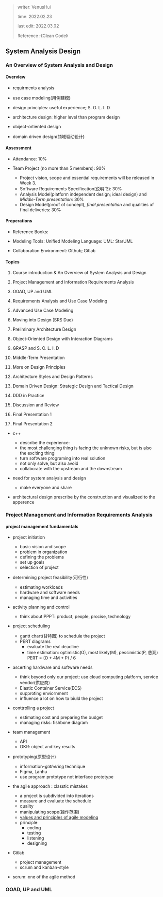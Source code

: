 > writer: VenusHui
>  
> time: 2022.02.23
>  
> last edit: 2022.03.02
>
> Reference :《Clean Code》

## System Analysis Design

### An Overview of System Analysis and Design

#### Overview

* requirments analysis

* use case modeling(用例建模)

* design principles: useful experience; S. O. L. I. D

* architecture design: higher level than program design

* obiject-ortiented design

* domain driven design(领域驱动设计)

#### Assessment

* Attendance: 10%

* Team Project (no more than 5 members): 90%

  + Project vision, scope and essential requirements will be released in Week 3.
  + Software Requirements Specification(说明书): 30%
  + Analysis Model(platform independent design; ideal design) and *Middle-Term presentation*: 30%
  + Design Model(proof of concept), *final presentation* and qualities of final deliveries: 30%

#### Preperations

* Reference Books: 

* Modeling Tools: Unified Modeling Language: UML: StarUML

* Collaboration Environment: Github; Gitlab

#### Topics

01. Course introduction & An Overview of System Analysis and Design

02. Project Management and Information Requirements Analysis

03. OOAD, UP and UML

04. Requirements Analysis and Use Case Modeling

05. Advanced Use Case Modeling

06. Moving into Design (SRS Due)

07. Preliminary Architecture Design

08. Object-Oriented Design with Interaction Diagrams

09. GRASP and S. O. L. I. D

10. Middle-Term Presentation

11. More on Design Principles

12. Architecture Styles and Design Patterns

13. Domain Driven Design: Strategic Design and Tactical Design

14. DDD in Practice

15. Discussion and Review

16. Final Presentation 1

17. Final Presentation 2

* c++
  + describe the experience: 
  + the most challenging thing is facing the unknown risks, but is also the exciting thing
  + turn software programing into real solution
  + not only solve, but also avoid
  + collaborate with the upstream and the downstream

* need for system analysis and design
  + make everyone and share

* architectural design prescribe by the construction and visualized to the apperence

### Project Management and Information Requirements Analysis

#### project management fundamentals

* project initiation
  + basic vision and scope
  + problem in organization
  + defining the problems
  + set up goals
  + selection of project

* determining project feasibility(可行性)
  + estimating workloads
  + hardware and software needs
  + managing time and activities

* activity planning and control
  + think about PPPT: product, people, procise, technology

* project scheduling
  + gantt chart(甘特图) to schedule the project
  + PERT diagrams 
    - evaluate the real deadline
    - time estimation: optimistic(O), most likely(M), pessimistic(P, 悲观) PERT = (O + 4M + P) / 6

* ascerting hardware and software needs
  + think beyond only our project: use cloud computing platform, service vendor(供应商)
  + Elastic Container Service(ECS)
  + supproting enviornment
  + influence a lot on how to biuld the project

* conttrolling a project
  + estimating cost and preparing the budget
  + managing risks: fishbone diagram

* team management
  + API
  + OKR: object and key results

* prototyping(原型设计)
  + information-*gathering* technique
  + Figma, Lanhu
  + use program prototype not interface prototype

* the agile approach : classtic mistakes
  + a project is subdivided into iterations
  + measure and evaluate the schedule
  + quality
  + manipulating scope(操作范围)
  + [values and principles of agile modeling](https://agilemanifesto.org/iso/zhchs/manifesto.html)
  + principle
    - coding
    - testing
    - listening
    - designing

* Gitlab
  + project management
  + scrum and kanban-style

- scrum: one of the agile method

### OOAD, UP and UML

